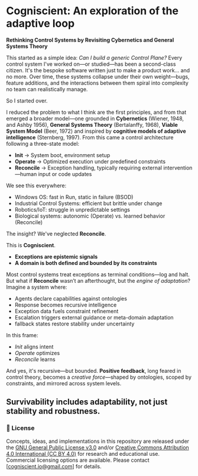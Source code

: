 # Cogniscient: An exploration of the adaptive loop

**Rethinking Control Systems by Revisiting Cybernetics and General Systems Theory**

This started as a simple idea: *Can I build a generic Control Plane?* Every control system I've worked on—or studied—has been a second-class citizen. It's the bespoke software written just to make a product work... and no more. Over time, these systems collapse under their own weight—bugs, feature additions, and the interactions between them spiral into complexity no team can realistically manage.

So I started over.

I reduced the problem to what I think are the first principles, and from that emerged a broader model—one grounded in **Cybernetics** (Wiener, 1948, and Ashby 1956), **General Systems Theory** (Bertalanffy, 1968), **Viable System Model** (Beer, 1972) and inspired by **cognitive models of adaptive intelligence** (Sternberg, 1997). From this came a control architecture following a three-state model:

- **Init** → System boot, environment setup  
- **Operate** → Optimized execution under predefined constraints  
- **Reconcile** → Exception handling, typically requiring external intervention—human input or code updates

We see this everywhere:
- Windows OS: fast in Run, static in failure (BSOD)  
- Industrial Control Systems: efficient but brittle under change  
- Robotics/IoT: struggle in unpredictable settings  
- Biological systems: autonomic (Operate) vs. learned behavior (Reconcile)

The insight? We've neglected **Reconcile**.

This is **Cogniscient**.
 - **Exceptions are epistemic signals**
 - **A domain is both defined and bounded by its constraints**

Most control systems treat exceptions as terminal conditions—log and halt. But what if **Reconcile** wasn’t an afterthought, but the *engine of adaptation*? Imagine a system where:

- Agents declare capabilities against ontologies  
- Response becomes recursive intelligence  
- Exception data fuels constraint refinement  
- Escalation triggers external guidance or meta-domain adaptation  
- fallback states restore stability under uncertainty

In this frame:
- *Init* aligns intent
- *Operate* optimizes  
- *Reconcile* learns  

And yes, it's recursive—but bounded. **Positive feedback**, long feared in control theory, becomes a *creative force*—shaped by ontologies, scoped by constraints, and mirrored across system levels.

**Survivability** includes **adaptability**, not just stability and robustness.
---

### 📜 License

Concepts, ideas, and implementations in this repository are released under the [GNU General Public License v3.0](./LICENSE) and/or [Creative Commons Attribution 4.0 International (CC BY 4.0)](https://creativecommons.org/licenses/by/4.0/) for research and educational use.  
Commercial licensing options are available. Please contact [cogniscient.io@gmail.com] for details.

